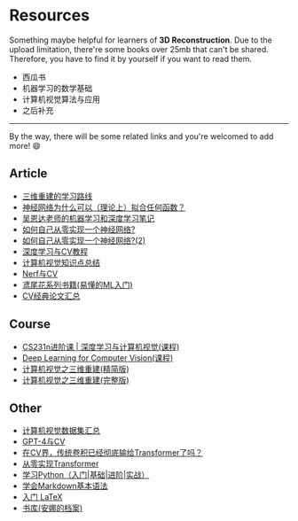# Resources
Something maybe helpful for learners of **3D Reconstruction**.
Due to the upload limitation, there're some books over 25mb that can't be shared.
Therefore, you have to find it by yourself if you want to read them.

* 西瓜书
* 机器学习的数学基础
* 计算机视觉算法与应用
* 之后补充

-----------------------------------
By the way, there will be some related links and you're welcomed to add more! :smile:

## Article
* [三维重建的学习路线](https://www.zhihu.com/question/279217836/answer/2925386519)
* [神经网络为什么可以（理论上）拟合任何函数？](https://www.zhihu.com/question/268384579/answer/2995111320)
* [吴恩达老师的机器学习和深度学习笔记](https://zhuanlan.zhihu.com/p/136194148)
* [如何自己从零实现一个神经网络?](https://www.zhihu.com/question/314879954/answer/2655433794)
* [如何自己从零实现一个神经网络?(2)](https://www.zhihu.com/question/314879954/answer/638380202)
* [深度学习与CV教程](https://www.showmeai.tech/article-detail/260)
* [计算机视觉知识点总结](https://zhuanlan.zhihu.com/p/58776542)
* [Nerf与CV](https://zhuanlan.zhihu.com/p/559025481)
* [鸢尾花系列书籍(易懂的ML入门)](https://github.com/Visualize-ML)
* [CV经典论文汇总](https://github.com/yizt/cv-papers/blob/master/%E8%AE%A1%E7%AE%97%E6%9C%BA%E8%A7%86%E8%A7%89%E7%BB%8F%E5%85%B8%E8%AE%BA%E6%96%87%E5%9C%B0%E5%9D%80%E6%B1%87%E6%80%BB.md)

## Course
* [CS231n进阶课 | 深度学习与计算机视觉(课程)](https://www.bilibili.com/video/BV13P4y1t7gM/?t=11&spm_id_from=333.1350.jump_directly)
* [Deep Learning for Computer Vision(课程)](https://csdiy.wiki/%E6%B7%B1%E5%BA%A6%E5%AD%A6%E4%B9%A0/EECS498-007/)
* [计算机视觉之三维重建(精简版)](https://www.bilibili.com/video/BV15f4y1v7pa/)
* [计算机视觉之三维重建(完整版)](https://www.bilibili.com/video/BV1mT4y1o7Q2/?spm_id_from=333.788&vd_source=04499900d9e2f5fed9feaea999ac6cf4)

## Other
* [计算机视觉数据集汇总](https://zhuanlan.zhihu.com/p/99680662)
* [GPT-4与CV](https://zhuanlan.zhihu.com/p/616966879)
* [在CV界，传统卷积已经彻底输给Transformer了吗？](https://www.zhihu.com/question/531529633/answer/3284029493)
* [从零实现Transformer](https://zhuanlan.zhihu.com/p/648127076)
* [学习Python（入门|基础|进阶|实战）](https://zhuanlan.zhihu.com/p/421726412)
* [学会Markdown基本语法](https://zhuanlan.zhihu.com/p/270716843)
* [入门 LaTeX](https://www.zhihu.com/question/62943097/answer/2507170664)
* [书库(安娜的档案)](https://zh.annas-archive.org/)

